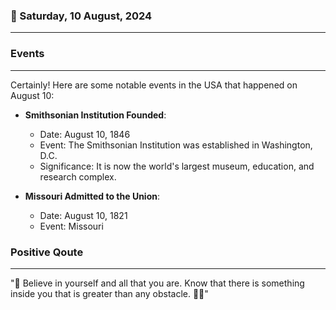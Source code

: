 ### 📅 Saturday, 10 August, 2024
------
### Events
------
Certainly! Here are some notable events in the USA that happened on August 10:

- **Smithsonian Institution Founded**:
  - Date: August 10, 1846
  - Event: The Smithsonian Institution was established in Washington, D.C. 
  - Significance: It is now the world's largest museum, education, and research complex.

- **Missouri Admitted to the Union**:
  - Date: August 10, 1821
  - Event: Missouri
### Positive Qoute
------
"🌟 Believe in yourself and all that you are. Know that there is something inside you that is greater than any obstacle. 💪✨"
